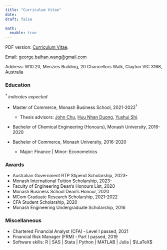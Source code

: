 ```yaml
---
title: "Curriculum Vitae"
date: 
draft: false

math:
  enable: true
---
```


PDF version: <a href="CV-GeorgeBaihanWang.pdf" target="_blank">Curriculum Vitae</a>.

Email: george.baihan.wang@gmail.com

Address: W10.20, Menzies Building, 20 Chancellors Walk, Clayton VIC 3168, Australia

### Education
*$^\dagger$ indicates expected*  

* Master of Commerce, Monash Business School, 2021-2022$^\dagger$
  - Thesis advisors: <a href="https://johnchungyenchu.org/" target="_blank" rel="noopener noreferrer">John Chu</a>, <a href="https://research.monash.edu/en/persons/huu-nhan-duong" target="_blank" rel="noopener noreferrer">Huu Nhan Duong</a>, <a href="https://sites.google.com/view/yushuis" target="_blank" rel="noopener noreferrer">Yushui Shi</a>.
  
* Bachelor of Chemical Engineering (Honours), Monash University, 2016-2020

* Bachelor of Commerce, Monash University, 2016-2020
  - Major: Finance | Minor: Econometrics 
  

### Awards
* Australian Government RTP Stipend Scholarship, 2023-
* Monash International Tuition Scholarship, 2023-
* Faculty of Engineering Dean’s Honours List, 2020
* Monash Business School Dean’s Honour, 2020
* MCom Graduate Research Scholarship, 2021-2022
* CFA Student Scholarship, 2020
* Monash Engineering Undergraduate Scholarship, 2016


### Miscellaneous
* Chartered Financial Analyst (CFA) ‑ Level I passed, 2021
* Financial Risk Manager (FRM) ‑ Part I passed, 2019
* Software skills: R | SAS | Stata | Python | MATLAB | Julia | $\LaTeX$


